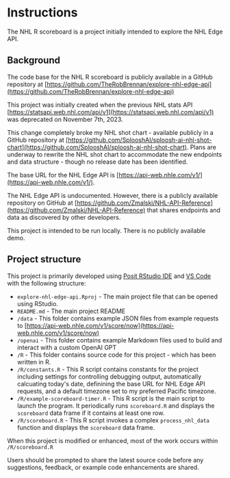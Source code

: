 # Instructions

The NHL R scoreboard is a project initially intended to explore the NHL Edge API.

## Background

The code base for the NHL R scoreboard is publicly available in a GitHub repository at [https://github.com/TheRobBrennan/explore-nhl-edge-api](https://github.com/TheRobBrennan/explore-nhl-edge-api)

This project was initially created when the previous NHL stats API [https://statsapi.web.nhl.com/api/v1](https://statsapi.web.nhl.com/api/v1) was deprecated on November 7th, 2023.

This change completely broke my NHL shot chart - available publicly in a GitHub repository at [https://github.com/SplooshAI/sploosh-ai-nhl-shot-chart](https://github.com/SplooshAI/sploosh-ai-nhl-shot-chart). Plans are underway to rewrite the NHL shot chart to accommodate the new endpoints and data structure - though no release date has been identified.

The base URL for the NHL Edge API is [https://api-web.nhle.com/v1/](https://api-web.nhle.com/v1/).

The NHL Edge API is undocumented. However, there is a publicly available repository on GitHub at [https://github.com/Zmalski/NHL-API-Reference](https://github.com/Zmalski/NHL-API-Reference) that shares endpoints and data as discovered by other developers.

This project is intended to be run locally. There is no publicly available demo.

## Project structure

This project is primarily developed using [Posit RStudio IDE](https://posit.co/products/open-source/rstudio/) and [VS Code](https://code.visualstudio.com/) with the following structure:

- `explore-nhl-edge-api.Rproj` - The main project file that can be opened using RStudio.
- `README.md` - The main project README
- `/data` - This folder contains example JSON files from example requests to [https://api-web.nhle.com/v1/score/now](https://api-web.nhle.com/v1/score/now)
- `/openai` - This folder contains example Markdown files used to build and interact with a custom OpenAI GPT
- `/R` - This folder contains source code for this project - which has been written in R.
- `/R/constants.R` - This R script contains constants for the project including settings for controlling debugging output, automatically calcuating today's date, definining the base URL for NHL Edge API requests, and a default timezone set to my preferred Pacific timezone.
- `/R/example-scoreboard-timer.R` - This R script is the main script to launch the program. It periodically runs `scoreboard.R` and displays the `scoreboard` data frame if it contains at least one row.
- `/R/scoreboard.R` - This R script invokes a complex `process_nhl_data` function and displays the `scoreboard` data frame.

When this project is modified or enhanced, most of the work occurs within `/R/scoreboard.R`

Users should be prompted to share the latest source code before any suggestions, feedback, or example code enhancements are shared.
